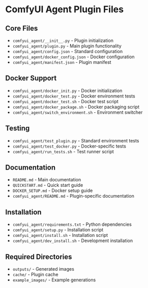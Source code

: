 # ComfyUI Agent Plugin Files

## Core Files
- `comfyui_agent/__init__.py` - Plugin initialization
- `comfyui_agent/plugin.py` - Main plugin functionality
- `comfyui_agent/config.json` - Standard configuration
- `comfyui_agent/docker_config.json` - Docker configuration
- `comfyui_agent/manifest.json` - Plugin manifest

## Docker Support
- `comfyui_agent/docker_init.py` - Docker initialization
- `comfyui_agent/docker_test.py` - Docker environment tests
- `comfyui_agent/docker_test.sh` - Docker test script
- `comfyui_agent/docker_package.sh` - Docker packaging script
- `comfyui_agent/switch_environment.sh` - Environment switcher

## Testing
- `comfyui_agent/test_plugin.py` - Standard environment tests
- `comfyui_agent/test_docker.py` - Docker-specific tests
- `comfyui_agent/run_tests.sh` - Test runner script

## Documentation
- `README.md` - Main documentation
- `QUICKSTART.md` - Quick start guide
- `DOCKER_SETUP.md` - Docker setup guide
- `comfyui_agent/README.md` - Plugin-specific documentation

## Installation
- `comfyui_agent/requirements.txt` - Python dependencies
- `comfyui_agent/setup.py` - Installation script
- `comfyui_agent/install.sh` - Installation script
- `comfyui_agent/dev_install.sh` - Development installation

## Required Directories
- `outputs/` - Generated images
- `cache/` - Plugin cache
- `example_images/` - Example generations
